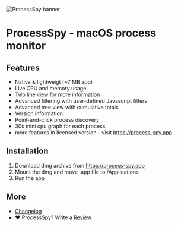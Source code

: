 ![ProcessSpy banner](https://public-files.gumroad.com/hjtl8yj650elhnrp1f5bw0rl9l31)



# ProcessSpy - macOS process monitor

## Features

- Native & lightweigt (~7 MB app)
- Live CPU and memory usage
- Two line view for more information
- Advanced filtering with user-defined Javascript filters
- Advanced tree view with cumulative totals
- Version information
- Point-and-click process discovery
- 30s mini cpu graph for each process
- more features in licensed version - visit https://process-spy.app

## Installation

1. Download dmg archive from https://process-spy.app
2. Mount the dmg and move .app file to /Applications
3. Run the app

## More
- [Changelog](https://process-spy.app/archive/release_notes.html)
- :heart: ProcessSpy? Write a [Review](https://senja.io/p/processspy/r/NTKt5r)
